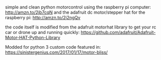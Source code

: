  simple and clean python motorcontrol using the raspberry pi computer:
http://amzn.to/2jb7cqN 
 and the adafruit dc motor/stepper hat for the raspberry pi:
 http://amzn.to/2j2ngQv
 
 the code itself is modified from the adafruit motorhat library
 to get your rc car or drone up and running quickly:
https://github.com/adafruit/Adafruit-Motor-HAT-Python-Library

Modded for python 3
custom code featured in: https://sinistergenius.com/2017/01/17/motor-bliss/
